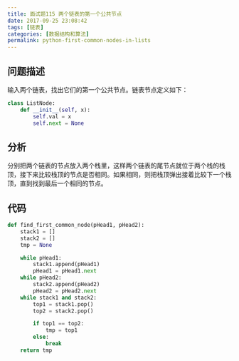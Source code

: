 ```yaml
---
title: 面试题115 两个链表的第一个公共节点
date: 2017-09-25 23:08:42
tags: [链表]
categories: [数据结构和算法]
permalink: python-first-common-nodes-in-lists
---
```

## 问题描述 ##
输入两个链表，找出它们的第一个公共节点。链表节点定义如下：
```python
class ListNode:
    def __init__(self, x):
        self.val = x
        self.next = None
```
<!-- more -->
## 分析 ##
分别把两个链表的节点放入两个栈里，这样两个链表的尾节点就位于两个栈的栈顶，接下来比较栈顶的节点是否相同。如果相同，则把栈顶弹出接着比较下一个栈顶，直到找到最后一个相同的节点。
## 代码 ##
```python
def find_first_common_node(pHead1, pHead2):
    stack1 = []
    stack2 = []
    tmp = None

    while pHead1:
        stack1.append(pHead1)
        pHead1 = pHead1.next
    while pHead2:
        stack2.append(pHead2)
        pHead2 = pHead2.next
    while stack1 and stack2:
        top1 = stack1.pop()
        top2 = stack2.pop()

        if top1 == top2:
            tmp = top1
        else:
            break
    return tmp
```